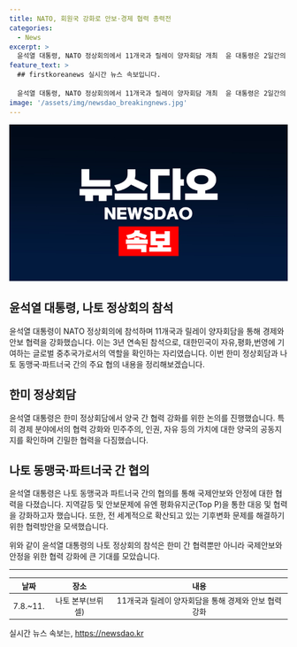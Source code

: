 ```yaml
---
title: NATO, 회원국 강화로 안보·경제 협력 총력전
categories:
  - News
excerpt: >
  윤석열 대통령, NATO 정상회의에서 11개국과 릴레이 양자회담 개최  윤 대통령은 2일간의 회의를 통해 경제와 안보 협력을 강화했고, 한미 정상회담 및 나토 동맹국·파트너국과의 주요 협의 내용을 정리했습니다. 국제사회에서의 활약을 예고하는 이번 회의는 한국의 글로벌 중추국가로의 지위를 높였습니다. 자세한 내용은 링크에서 확인하세요.
feature_text: >
  ## firstkoreanews 실시간 뉴스 속보입니다.

  윤석열 대통령, NATO 정상회의에서 11개국과 릴레이 양자회담 개최  윤 대통령은 2일간의 회의를 통해 경제와 안보 협력을 강화했고, 한미 정상회담 및 나토 동맹국·파트너국과의 주요 협의 내용을 정리했습니다. 국제사회에서의 활약을 예고하는 이번 회의는 한국의 글로벌 중추국가로의 지위를 높였습니다. 자세한 내용은 링크에서 확인하세요.
image: '/assets/img/newsdao_breakingnews.jpg'
---
```


<p><img src="/assets/img/newsdao_breakingnews.jpg" alt="firstkoreanews 속보" /></p>

<h2>윤석열 대통령, 나토 정상회의 참석</h2>

<p data-ke-size="size16">윤석열 대통령이 NATO 정상회의에 참석하며 11개국과 릴레이 양자회담을 통해 경제와 안보 협력을 강화했습니다. 이는 3년 연속된 참석으로, 대한민국이 자유,평화,번영에 기여하는 글로벌 중추국가로서의 역할을 확인하는 자리였습니다. 이번 한미 정상회담과 나토 동맹국·파트너국 간의 주요 협의 내용을 정리해보겠습니다.</p>

<h2 data-ke-size="size26">한미 정상회담</h2>

<p data-ke-size="size16">윤석열 대통령은 한미 정상회담에서 양국 간 협력 강화를 위한 논의를 진행했습니다. 특히 경제 분야에서의 협력 강화와 민주주의, 인권, 자유 등의 가치에 대한 양국의 공동지지를 확인하며 긴밀한 협력을 다짐했습니다.</p>

<h2 data-ke-size="size26">나토 동맹국·파트너국 간 협의</h2>

<p data-ke-size="size16">윤석열 대통령은 나토 동맹국과 파트너국 간의 협의를 통해 국제안보와 안정에 대한 협력을 다졌습니다. 지역갈등 및 안보문제에 유엔 평화유지군(Top P)을 통한 대응 및 협력을 강화하고자 했습니다. 또한, 전 세계적으로 확산되고 있는 기후변화 문제를 해결하기 위한 협력방안을 모색했습니다.</p>

<p data-ke-size="size16">위와 같이 윤석열 대통령의 나토 정상회의 참석은 한미 간 협력뿐만 아니라 국제안보와 안정을 위한 협력 강화에 큰 기대를 모았습니다.</p>

<hr>

<table>
    <thead>
        <tr>
            <th scope="col" style="text-align: center;">날짜</th>
            <th scope="col" style="text-align: center;">장소</th>
            <th scope="col" style="text-align: center;">내용</th>
        </tr>
    </thead>
    <tbody>
        <tr>
            <td style="text-align: center;">7.8.~11.</td>
            <td style="text-align: center;">나토 본부(브뤼셀)</td>
            <td style="text-align: center;">11개국과 릴레이 양자회담을 통해 경제와 안보 협력 강화</td>
        </tr>
    </tbody>
</table>
실시간 뉴스 속보는, <a href="https://newsdao.kr" rel="dofollow">https://newsdao.kr</a>


